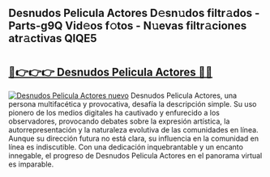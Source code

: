 ## Desnudos Pelicula Actores D𝚎sn𝚞dos filtr𝚊dos - Parts-g9Q Vid𝚎os f𝚘tos - N𝚞evas filtr𝚊ciones atr𝚊ctivas QlQE5

# <h2><a href="http://mb7asqy.tromn.icu/?c=Desnudos+Pelicula+Actores">🔗👉👉👉 Desnudos Pelicula Actores 🔗🔗</a></h2>

[![Desnudos Pelicula Actores nuevo](https://i.imgur.com/pEAQMta.gif)](http://mb7asqy.tromn.icu/?c=Desnudos+Pelicula+Actores)
Desnudos Pelicula Actores, una persona multifacética y provocativa, desafía la descripción simple. Su uso pionero de los medios digitales ha cautivado y enfurecido a los observadores, provocando debates sobre la expresión artística, la autorrepresentación y la naturaleza evolutiva de las comunidades en línea. Aunque su dirección futura no está clara, su influencia en la comunidad en línea es indiscutible. Con una dedicación inquebrantable y un encanto innegable, el progreso de Desnudos Pelicula Actores en el panorama virtual es imparable.
